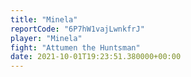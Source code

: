 ```yaml
---
title: "Minela"
reportCode: "6P7hW1vajLwnkfrJ"
player: "Minela"
fight: "Attumen the Huntsman"
date: 2021-10-01T19:23:51.380000+00:00
---
```

